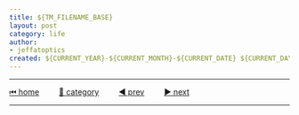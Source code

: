 ```yaml
---
title: ${TM_FILENAME_BASE}
layout: post
category: life
author: 
- jeffatoptics
created: ${CURRENT_YEAR}-${CURRENT_MONTH}-${CURRENT_DATE} ${CURRENT_DAY_NAME_SHORT} ${CURRENT_HOUR}:${CURRENT_MINUTE}
---
```




---

[⏮ home](../index.md) &nbsp; &nbsp; &nbsp; &nbsp; [🔀 category](../category.md) &nbsp; &nbsp; &nbsp; &nbsp; [◀️ prev]() &nbsp; &nbsp; &nbsp; &nbsp; [▶️ next]()

---
